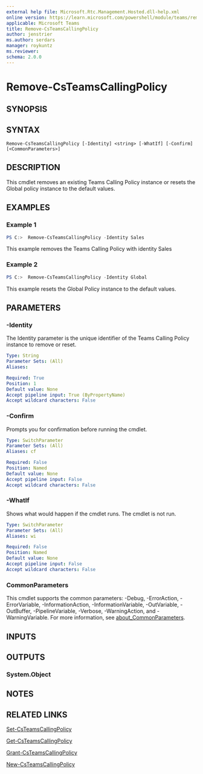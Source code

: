 ```yaml
---
external help file: Microsoft.Rtc.Management.Hosted.dll-help.xml
online version: https://learn.microsoft.com/powershell/module/teams/remove-csteamscallingpolicy
applicable: Microsoft Teams
title: Remove-CsTeamsCallingPolicy
author: jenstrier
ms.author: serdars
manager: roykuntz
ms.reviewer:
schema: 2.0.0
---
```


# Remove-CsTeamsCallingPolicy

## SYNOPSIS

## SYNTAX

```
Remove-CsTeamsCallingPolicy [-Identity] <string> [-WhatIf] [-Confirm] [<CommonParameters>]
```

## DESCRIPTION
 This cmdlet removes an existing Teams Calling Policy instance or resets the Global policy instance to the default values.


## EXAMPLES

### Example 1
```powershell
PS C:>  Remove-CsTeamsCallingPolicy -Identity Sales
```

This example removes the Teams Calling Policy with identity Sales


### Example 2
```powershell
PS C:>  Remove-CsTeamsCallingPolicy -Identity Global
```

This example resets the Global Policy instance to the default values.


## PARAMETERS

### -Identity
 The Identity parameter is the unique identifier of the Teams Calling Policy instance to remove or reset.


```yaml
Type: String
Parameter Sets: (All)
Aliases:

Required: True
Position: 1
Default value: None
Accept pipeline input: True (ByPropertyName)
Accept wildcard characters: False
```

### -Confirm
Prompts you for confirmation before running the cmdlet.

```yaml
Type: SwitchParameter
Parameter Sets: (All)
Aliases: cf

Required: False
Position: Named
Default value: None
Accept pipeline input: False
Accept wildcard characters: False
```

### -WhatIf
Shows what would happen if the cmdlet runs.
The cmdlet is not run.

```yaml
Type: SwitchParameter
Parameter Sets: (All)
Aliases: wi

Required: False
Position: Named
Default value: None
Accept pipeline input: False
Accept wildcard characters: False
```

### CommonParameters
This cmdlet supports the common parameters: -Debug, -ErrorAction, -ErrorVariable, -InformationAction, -InformationVariable, -OutVariable, -OutBuffer, -PipelineVariable, -Verbose, -WarningAction, and -WarningVariable. For more information, see [about_CommonParameters](https://go.microsoft.com/fwlink/?LinkID=113216).


## INPUTS

## OUTPUTS

### System.Object

## NOTES

## RELATED LINKS

[Set-CsTeamsCallingPolicy](Set-CsTeamsCallingPolicy.md)

[Get-CsTeamsCallingPolicy](Get-CsTeamsCallingPolicy.md)

[Grant-CsTeamsCallingPolicy](Grant-CsTeamsCallingPolicy.md)

[New-CsTeamsCallingPolicy](New-CsTeamsCallingPolicy.md)
